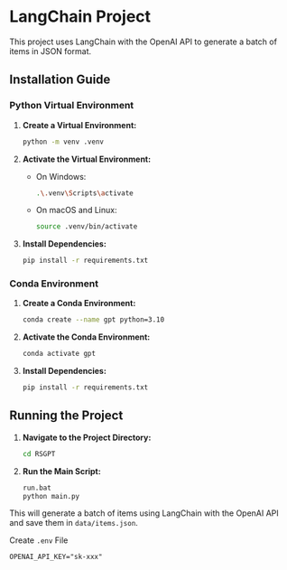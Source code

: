 # LangChain Project

This project uses LangChain with the OpenAI API to generate a batch of items in JSON format.

## Installation Guide

### Python Virtual Environment

1. **Create a Virtual Environment:**

    ```bash
    python -m venv .venv
    ```

2. **Activate the Virtual Environment:**
    - On Windows:

        ```bash
        .\.venv\Scripts\activate
        ```

    - On macOS and Linux:

        ```bash
        source .venv/bin/activate
        ```

3. **Install Dependencies:**

    ```bash
    pip install -r requirements.txt
    ```

### Conda Environment

1. **Create a Conda Environment:**

    ```bash
    conda create --name gpt python=3.10
    ```

2. **Activate the Conda Environment:**

    ```bash
    conda activate gpt
    ```

3. **Install Dependencies:**

    ```bash
    pip install -r requirements.txt
    ```

## Running the Project

1. **Navigate to the Project Directory:**

    ```bash
    cd RSGPT
    ```

2. **Run the Main Script:**

    ```bash
    run.bat
    python main.py
    ```

This will generate a batch of items using LangChain with the OpenAI API and save them in `data/items.json`.

Create `.env` File

```
OPENAI_API_KEY="sk-xxx"
```
